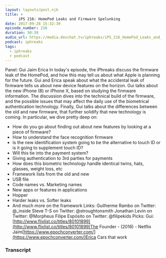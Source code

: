 ```yaml
---
layout: layouts/post.njk
title: >
      iPS 216: HomePod Leaks and Firmware Spelunking
date: 2017-09-28 15:32:39
episode_number: 216
duration: 50:39
audio_url: https://media.devchat.tv/iphreaks/iPS_216_HomePod_Leaks_and_Firmware_Spelunking.mp3
podcast: iphreaks
tags: 
  - iphreaks
  - podcast
---
```


Panel: Gui Jaim Erica In today's episode, the iPhreaks discuss the firmware leak of the HomePod, and how this may tell us about what Apple is planning for the future. Gui and Erica speak about what the accidental leak of firmware tells us about new device features on the horizon. Gui talks about the new iPhone (8) or iPhone X, based on studying the firmware information. The discussion dives into the technical build of the firmware, and the possible issues that may affect the daily use of the biometrical authentication technology. Finally, Gui talks about the differences between the old and new firmware, that further solidify that new technology is coming. In particular, we dive pretty deep on:

- How do you go about finding out about new features by looking at a piece of firmware?
- How to understand the face recognition firmware
- Is the new identification system going to be the alternative to touch ID or is it going to supplement touch ID?
- Will this tie into the payment system?
- Giving authentication to 3rd parties for payments
- How does this biometric technology handle identical twins, hats, glasses, weight loss, etc
- Framework lists from the old and new
- USB file
- Code names vs. Marketing names
- New apps or features in applications
- Hopper
- Harder leaks vs. Softer leaks
- And much more on the framework
Links: Guilherme Rambo on Twitter: @\_inside Steve T-S on Twitter: @stroughtonsmith Jonathan Levin on Twitter: @Morpheus Filipe Espósito on Twitter: @filipekids Picks: Gui:[http://www.flixlist.co/titles/80101899](http://www.flixlist.co/titles/80101899)The Founder - (2016) - Netflix Jaim[https://www.epochconverter.com/](https://www.epochconverter.com/)Erica Cars that work

### Transcript



